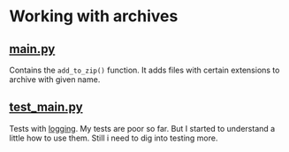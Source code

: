 # Working with archives

## [main.py](main.py)

Contains the `add_to_zip()` function. It adds files with certain extensions to archive with given name.

## [test_main.py](test_main.py)

Tests with [logging](logs.log). My tests are poor so far. But I started to understand a little how to use them. Still i need to dig into testing more.
